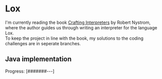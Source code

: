 # Lox
I'm currently reading the book [Crafting Interpreters](https://craftinginterpreters.com/) by Robert Nystrom, where the author guides us through writing an interpreter for the language Lox.  
To keep the project in line with the book, my solutions to the coding challenges are in seperate branches.

## Java implementation  
Progress: [#######---]
